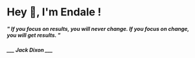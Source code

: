 <h1 title="head"> Hey 👋, I'm Endale !</h1>

**<h5><i>" If you focus on results, you will never change. If you focus on change, you will get results. "</i></h5>**

*<b>___ Jack Dixon ___</b>*
